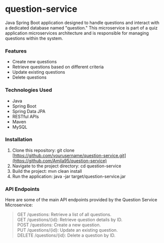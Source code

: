 # question-service
Java Spring Boot application designed to handle questions and interact with a dedicated database named "question." This microservice is part of a quiz application microservices architecture and is responsible for managing questions within the system.

### Features
* Create new questions <br>
* Retrieve questions based on different criteria <br>
* Update existing questions <br>
* Delete questions <br>

### Technologies Used
* Java <br>
* Spring Boot <br>
* Spring Data JPA <br>
* RESTful APIs <br>
* Maven <br>
* MySQL

### Installation
1) Clone this repository: git clone [https://github.com/yourusername/question-service.git](https://github.com/Amila95/question-service)
2) Navigate to the project directory: cd question-service
3) Build the project: mvn clean install
4) Run the application: java -jar target/question-service.jar

### API Endpoints
Here are some of the main API endpoints provided by the Question Service Microservice:

> GET /questions:  Retrieve a list of all questions.<br>
> GET /questions/{id}:  Retrieve question details by ID. <br>
> POST /questions:  Create a new question.<br>
> PUT /questions/{id}:  Update an existing question.<br>
> DELETE /questions/{id}:  Delete a question by ID.<br>

   


